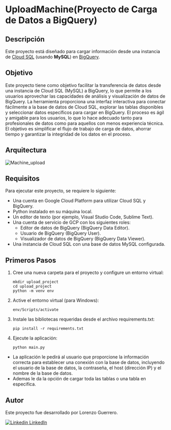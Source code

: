 # UploadMachine(Proyecto de Carga de Datos a BigQuery)
## Descripción
Este proyecto está diseñado para cargar información desde una instancia de [Cloud SQL](http://cloud.google.com/sql) (usando **MySQL**) en [BigQuery](https://cloud.google.com/bigquery).
## Objetivo

Este proyecto tiene como objetivo facilitar la transferencia de datos desde una instancia de Cloud SQL (MySQL) a BigQuery, lo que permite a los usuarios aprovechar las capacidades de análisis y visualización de datos de BigQuery. La herramienta proporciona una interfaz interactiva para conectar fácilmente a la base de datos de Cloud SQL, explorar las tablas disponibles y seleccionar datos específicos para cargar en BigQuery. El proceso es ágil y amigable para los usuarios, lo que lo hace adecuado tanto para profesionales de datos como para aquellos con menos experiencia técnica. El objetivo es simplificar el flujo de trabajo de carga de datos, ahorrar tiempo y garantizar la integridad de los datos en el proceso.

## Arquitectura
![Machine_upload](https://github.com/LorenzoG9917/machine-upload/assets/121797266/ae1d1b4c-c597-4f2d-987d-6b6c7d4c501c)
## Requisitos

Para ejecutar este proyecto, se requiere lo siguiente:

- Una cuenta en Google Cloud Platform para utilizar Cloud SQL y BigQuery.
- Python instalado en su máquina local.
- Un editor de texto (por ejemplo, Visual Studio Code, Sublime Text).
- Una cuenta de servicio de GCP con los siguientes roles:
  - Editor de datos de BigQuery (BigQuery Data Editor).
  - Usuario de BigQuery (BigQuery User).
  - Visualizador de datos de BigQuery (BigQuery Data Viewer).
- Una instancia de Cloud SQL con una base de datos MySQL configurada.

## Primeros Pasos

1. Cree una nueva carpeta para el proyecto y configure un entorno virtual:

    ```shell
    mkdir upload_project
    cd upload_project
    python -m venv env
    ```

2. Active el entorno virtual (para Windows):

    ```shell
    env/Scripts/activate
    ```

3. Instale las bibliotecas requeridas desde el archivo requirements.txt:

    ```shell
    pip install -r requirements.txt
    ```

4. Ejecute la aplicación:

    ```shell
    python main.py
    ```

- La aplicación le pedirá al usuario que proporcione la información correcta para establecer una conexión con la base de datos, incluyendo el usuario de la base de datos, la contraseña, el host (dirección IP) y el nombre de la base de datos.
- Ademas le da la opción de cargar toda las tablas o una tabla en especifica.

## Autor

Este proyecto fue desarrollado por Lorenzo Guerrero.

[![Linkedin](https://i.stack.imgur.com/gVE0j.png) LinkedIn](https://www.linkedin.com/in/lorenzoguerrero17/)



